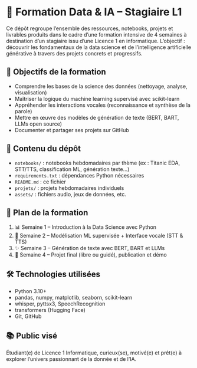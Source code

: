 # 🚀 Formation Data & IA  – Stagiaire L1

Ce dépôt regroupe l’ensemble des ressources, notebooks, projets et livrables produits dans le cadre d’une formation intensive de 4 semaines à destination d’un stagiaire issu d’une Licence 1 en informatique. L’objectif : découvrir les fondamentaux de la data science et de l’intelligence artificielle générative à travers des projets concrets et progressifs.

## 🎯 Objectifs de la formation

* Comprendre les bases de la science des données (nettoyage, analyse, visualisation)
* Maîtriser la logique du machine learning supervisé avec scikit-learn
* Appréhender les interactions vocales (reconnaissance et synthèse de la parole)
* Mettre en œuvre des modèles de génération de texte (BERT, BART, LLMs open source)
* Documenter et partager ses projets sur GitHub

## 📁 Contenu du dépôt

* `notebooks/` : notebooks hebdomadaires par thème (ex : Titanic EDA, STT/TTS, classification ML, génération texte…)
* `requirements.txt` : dépendances Python nécessaires
* `README.md` : ce fichier
* `projets/` : projets hebdomadaires individuels
* `assets/` : fichiers audio, jeux de données, etc.

## 📅 Plan de la formation

1. 📊 Semaine 1 – Introduction à la Data Science avec Python
2. 🤖 Semaine 2 – Modélisation ML supervisée + Interface vocale (STT & TTS)
3. ✨ Semaine 3 – Génération de texte avec BERT, BART et LLMs
4. 🚀 Semaine 4 – Projet final (libre ou guidé), publication et démo

## 🛠️ Technologies utilisées

* Python 3.10+
* pandas, numpy, matplotlib, seaborn, scikit-learn
* whisper, pyttsx3, SpeechRecognition
* transformers (Hugging Face)
* Git, GitHub

## 📚 Public visé

Étudiant(e) de Licence 1 Informatique, curieux(se), motivé(e) et prêt(e) à explorer l’univers passionnant de la donnée et de l’IA.


